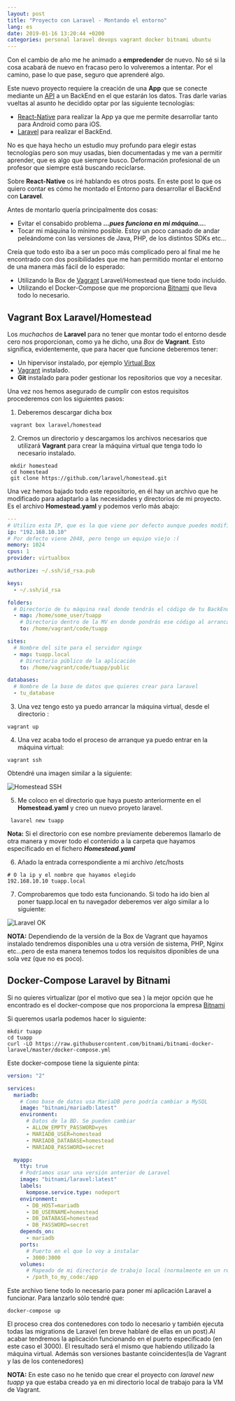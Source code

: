 ```yaml
---
layout: post
title: "Proyecto con Laravel - Montando el entorno"
lang: es
date: 2019-01-16 13:20:44 +0200
categories: personal laravel devops vagrant docker bitnami ubuntu
---
```


Con el cambio de año me he animado a **empredender** de nuevo. No sé si la cosa acabará de nuevo en fracaso pero lo volveremos a intentar. Por el camino, pase lo que pase, seguro que aprenderé algo.

Este nuevo proyecto requiere la creación de una **App** que se conecte mediante un [API](https://en.wikipedia.org/wiki/Application_programming_interface) a un BackEnd en el que estarán los datos. Tras darle varias vueltas al asunto he decidido optar por las siguiente tecnologías:

- [React-Native](https://facebook.github.io/react-native/docs/getting-started) para realizar la App ya que me permite desarrollar tanto para Android como para iOS.
- [Laravel](https://laravel.com/) para realizar el BackEnd.

No es que haya hecho un estudio muy profundo para elegir estas tecnologías pero son muy usadas, bien documentadas y me van a permitir aprender, que es algo que siempre busco. Deformación profesional de un profesor que siempre está buscando reciclarse.

Sobre **React-Native** os iré hablando es otros posts. En este post lo que os quiero contar es cómo he montado el Entorno para desarrollar el BackEnd con **Laravel**.

Antes de montarlo quería principalmente dos cosas:

- Evitar el consabido problema **_...pues funciona en mi máquina..._**.
- Tocar mi máquina lo mínimo posible. Estoy un poco cansado de andar peleándome con las versiones de Java, PHP, de los distintos SDKs etc...

Creía que todo esto iba a ser un poco más complicado pero al final me he encontrado con dos posibilidades que me han permitido montar el entorno de una manera más fácil de lo esperado:

- Utilizando la Box de [Vagrant](https://www.vagrantup.com/) Laravel/Homestead que tiene todo incluido.
- Utilizando el Docker-Compose que me proporciona [Bitnami](https://bitnami.com) que lleva todo lo necesario.

## Vagrant Box Laravel/Homestead

Los _muchachos_ de **Laravel** para no tener que montar todo el entorno desde cero nos proporcionan, como ya he dicho, una _Box_ de **Vagrant**. Esto significa, evidentemente, que para hacer que funcione deberemos tener:

- Un hipervisor instalado, por ejemplo [Virtual Box](https://www.virtualbox.org/)
- [Vagrant](https://www.vagrantup.com/) instalado.
- **Git** instalado para poder gestionar los repositorios que voy a necesitar.

Una vez nos hemos asegurado de cumplir con estos requisitos procederemos con los siguientes pasos:

1. Deberemos descargar dicha box

```shell
 vagrant box laravel/homestead
```

2. Cremos un directorio y descargamos los archivos necesarios que utilizará **Vagrant** para crear la máquina virtual que tenga todo lo necesario instalado.

```shell
 mkdir homestead
 cd homestead
 git clone https://github.com/laravel/homestead.git
```

Una vez hemos bajado todo este repositorio, en él hay un archivo que he modificado para adaptarlo a las necesidades y directorios de mi proyecto. Es el archivo **Homestead.yaml** y podemos verlo más abajo:

```yaml
---
# Utilizo esta IP, que es la que viene por defecto aunque puedes modificarla según tus necesidades.
ip: "192.168.10.10"
# Por defecto viene 2048, pero tengo un equipo viejo :(
memory: 1024
cpus: 1
provider: virtualbox

authorize: ~/.ssh/id_rsa.pub

keys:
  - ~/.ssh/id_rsa

folders:
  # Directorio de tu máquina real donde tendrás el código de tu BackEnd
  - map: /home/some_user/tuapp
    # Directorio dentro de la MV en donde pondrás ese código al arrancar la MV
    to: /home/vagrant/code/tuapp

sites:
  # Nombre del site para el servidor ngingx
  - map: tuapp.local
    # Directorio público de la aplicación
    to: /home/vagrant/code/tuapp/public

databases:
  # Nombre de la base de datos que quieres crear para laravel
  - tu_database
```

3. Una vez tengo esto ya puedo arrancar la máquina virtual, desde el directorio :

```shell
vagrant up
```

4. Una vez acaba todo el proceso de arranque ya puedo entrar en la máquina virtual:

```shell
vagrant ssh
```

Obtendré una imagen similar a la siguiente:

![Homestead SSH](img/homestead_ssh.png)

5. Me coloco en el directorio que haya puesto anteriormente en el **Homestead.yaml** y creo un nuevo proyeto laravel.

```shell
 lavarel new tuapp
```

**Nota:** Si el directorio con ese nombre previamente deberemos llamarlo de otra manera y mover todo el contenido a la carpeta que hayamos especificado en el fichero **_Homestead.yaml_**

6. Añado la entrada correspondiente a mi archivo /etc/hosts

```shell
# O la ip y el nombre que hayamos elegido
192.168.10.10 tuapp.local
```

7. Comprobaremos que todo esta funcionando. Si todo ha ido bien al poner tuapp.local en tu navegador deberemos ver algo similar a lo siguiente:

![Laravel OK](img/laravel_ok.png)

**NOTA:** Dependiendo de la versión de la Box de Vagrant que hayamos instalado tendremos disponibles una u otra versión de sistema, PHP, Nginx etc...pero de esta manera tenemos todos los requisitos diponibles de una sola vez (que no es poco).

## Docker-Compose Laravel by Bitnami

Si no quieres virtualizar (por el motivo que sea ) la mejor opción que he encontrado es el docker-compose que nos proporciona la empresa [Bitnami](https://bitnami.com)

Si queremos usarla podemos hacer lo siguiente:

```shell
mkdir tuapp
cd tuapp
curl -LO https://raw.githubusercontent.com/bitnami/bitnami-docker-laravel/master/docker-compose.yml
```

Este docker-compose tiene la siguiente pinta:

```yaml
version: "2"

services:
  mariadb:
    # Como base de datos usa MariaDB pero podría cambiar a MySQL
    image: "bitnami/mariadb:latest"
    environment:
      # Datos de la BD. Se pueden cambiar
      - ALLOW_EMPTY_PASSWORD=yes
      - MARIADB_USER=homestead
      - MARIADB_DATABASE=homestead
      - MARIADB_PASSWORD=secret

  myapp:
    tty: true
    # Podríamos usar una versión anterior de Laravel
    image: "bitnami/laravel:latest"
    labels:
      kompose.service.type: nodeport
    environment:
      - DB_HOST=mariadb
      - DB_USERNAME=homestead
      - DB_DATABASE=homestead
      - DB_PASSWORD=secret
    depends_on:
      - mariadb
    ports:
      # Puerto en el que lo voy a instalar
      - 3000:3000
    volumes:
      # Mapeado de mi directorio de trabajo local (normalmente en un repo) con al directorio de trabajo de Laravel en el contenedor
      - /path_to_my_code:/app
```

Este archivo tiene todo lo necesario para poner mi aplicación Laravel a funcionar. Para lanzarlo sólo tendré que:

```shell
docker-compose up
```

El proceso crea dos contenedores con todo lo necesario y también ejecuta todas las migrations de Laravel (en breve hablaré de ellas en un post).Al acabar tendremos la aplicación funcionando en el puerto especificado (en este caso el 3000). El resultado será el mismo que habiendo utilizado la máquina virtual. Además son versiones bastante coincidentes(la de Vagrant y las de los contenedores)

**NOTA:** En este caso no he tenido que crear el proyecto con _laravel new tuapp_ ya que estaba creado ya en mi directorio local de trabajo para la VM de Vagrant.

[github-pages]: https://pages.github.com/
